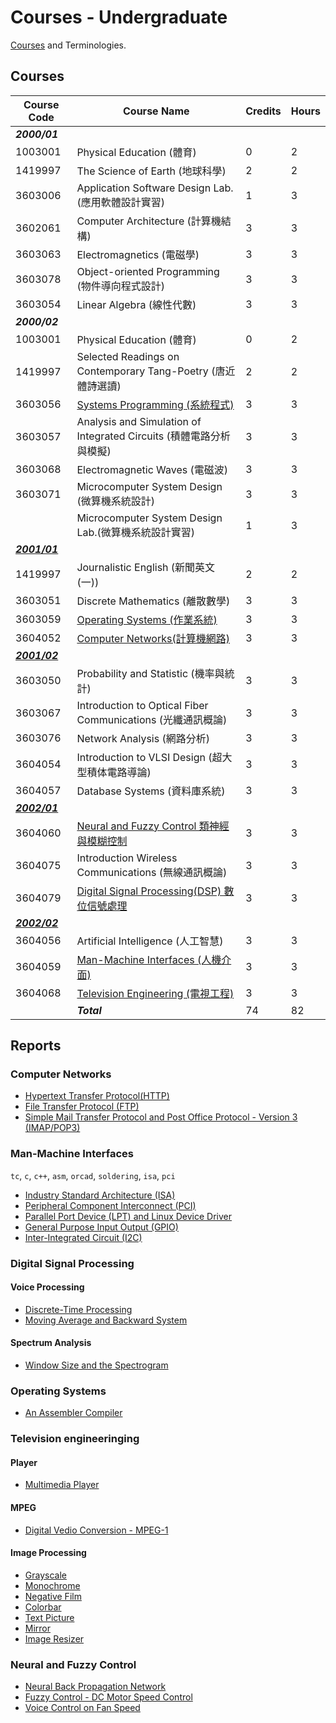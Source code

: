 # Courses - Undergraduate

[Courses](https://aps.ntut.edu.tw/course/tw/QueryCurrPage.jsp) and Terminologies.

<!--
國立臺北科技大學 課程查詢系統
https://aps.ntut.edu.tw/course/tw/QueryCurrPage.jsp
校園入口網站
https://nportal.ntut.edu.tw/index.do?thetime=1503931327049
畢業校友相關資訊
https://www.ntut.edu.tw/p/404-1007-85228.php
-->
## Courses

Course Code   | Course Name                                                                      | Credits | Hours
--------------|----------------------------------------------------------------------------------| --------|-------
***2000/01*** | | |
1003001       | Physical Education (體育) | 0 | 2
1419997       | The Science of Earth (地球科學) | 2 | 2
3603006       | Application Software Design Lab. (應用軟體設計實習) |1 | 3
3602061       | Computer Architecture (計算機結構) | 3 | 3
3603063       | Electromagnetics (電磁學) | 3 | 3
3603078       | Object-oriented Programming (物件導向程式設計) | 3 | 3
3603054       | Linear Algebra (線性代數) | 3 | 3
***2000/02*** | | |
1003001       | Physical Education (體育) | 0 | 2
1419997       | Selected Readings on Contemporary Tang-Poetry (唐近體詩選讀) | 2| 2
3603056       | [Systems Programming (系統程式)](#operating-systems) | 3| 3
3603057       | Analysis and Simulation of Integrated Circuits (積體電路分析與模擬) | 3| 3
3603068       | Electromagnetic Waves (電磁波) | 3| 3
3603071       | Microcomputer System Design (微算機系統設計) | 3 | 3
              | Microcomputer System Design Lab.(微算機系統設計實習) | 1 | 3
[***2001/01***](https://aps.ntut.edu.tw/course/tw/Subj.jsp?format=-4&year=90&sem=1&code=330) | | |
1419997       | Journalistic English (新聞英文(一))  | 2 | 2
3603051       | Discrete Mathematics (離散數學)      | 3  | 3
3603059       | [Operating Systems (作業系統)](#operating-systems)  | 3 | 3
3604052       | [Computer Networks(計算機網路)](#computer-networks) | 3 | 3
[***2001/02***](https://aps.ntut.edu.tw/course/tw/Subj.jsp?format=-4&year=90&sem=2&code=330) | | |
3603050       | Probability and Statistic (機率與統計) | 3       | 3
3603067       | Introduction to Optical Fiber Communications (光纖通訊概論) | 3       | 3
3603076       | Network Analysis (網路分析) | 3       | 3
3604054       | Introduction to VLSI Design (超大型積体電路導論) | 3       | 3
3604057       | Database Systems (資料庫系統) | 3       | 3
[***2002/01***](https://aps.ntut.edu.tw/course/tw/Subj.jsp?format=-4&year=91&sem=1&code=330) | | |
3604060       | [Neural and Fuzzy Control 類神經與模糊控制](#neural-and-fuzzy-control) | 3       | 3
3604075       | Introduction Wireless Communications (無線通訊概論)    | 3 | 3
3604079       | [Digital Signal Processing(DSP) 數位信號處理](#digital-signal-processing) | 3| 3
[***2002/02***](https://aps.ntut.edu.tw/course/tw/Subj.jsp?format=-4&year=91&sem=2&code=330) | | |
3604056       | Artificial Intelligence (人工智慧)                    | 3       | 3
3604059       | [Man-Machine Interfaces (人機介面)](#man-machine-interfaces)    | 3       | 3
3604068       | [Television Engineering (電視工程)](#television-engineeringing)      | 3       | 3
              | ***Total*** | 74 | 82
<!--
## [2002.02](https://aps.ntut.edu.tw/course/tw/Subj.jsp?format=-4&year=91&sem=2&code=330)

- `3604056` `[3.0]` [Artificial Intelligence 人工智慧]
- `3604059` `[3.0]` [Man-Machine Interfaces 人機介面 ](poc/io) `tc`, `c`, `c++`, `asm`, `orcad`, `soldering`, `isa`, `pci`
- `3604068` `[3.0]` [Television Engineering 電視工程]

## [2002.01](https://aps.ntut.edu.tw/course/tw/Subj.jsp?format=-4&year=91&sem=1&code=330)

- `3604060` `[3.0]` [Neural and Fuzzy Control 類神經與模糊控制](poc/control) `matlab`, `php`
- `3604075` `[3.0]` Introduction Wireless Communications 無線通訊概論
- `3604079` `[3.0]` [Digital Signal Processing(DSP) 數位信號處理](poc/dsp) `matlab`, `js`, `php`, `python`, `c++`


## [2001.02](https://aps.ntut.edu.tw/course/tw/Subj.jsp?format=-4&year=90&sem=2&code=330)

- `3603050` `[3.0]` Probability and Statistic 機率與統計
- `3603067` `[3.0]` Introduction to Optical Fiber Communications 光纖通訊概論
- `3603076` `[3.0]` Network Analysis 網路分析
- `3604054` `[3.0]` Introduction to VLSI Design 超大型積体電路導論
- `3604057` `[3.0]` Database Systems 資料庫系統

## [2001.01](https://aps.ntut.edu.tw/course/tw/Subj.jsp?format=-4&year=90&sem=1&code=330)

- `1419997` `[2.0]` Journalistic English 新聞英文(一)
- `3603051` `[3.0]` Discrete Mathematics 離散數學
- `3603059` `[3.0]` Operating Systems 作業系統
- `3604052` `[3.0]` [Computer Networks(計算機網路)](poc/net/#computer-network) `http`, `ftp`, `imap/pop3`

## 2000.02

- `1003001` `[0.0]` Physical Education 體育
- `1419997` `[2.0]` Selected Readings on Contemporary Tang-Poetry 唐近體詩選讀
- `3603056` `[3.0]` Systems Programming 系統程式
- `3603057` `[3.0]` [Analysis and Simulation of Integrated Circuits 積體電路分析與模擬 ](poc/fpga)  `vhdl`, `isa`
- `3603068` `[3.0]` Electromagnetic Waves 電磁波
- `3603071` `[3.0]` Microcomputer System Design 微算機系統設計

- `[1.0]` Microcomputer System Design Lab.微算機系統設計實習
https://www.ee.ntut.edu.tw/curricula/outline_d.php?code=3103907

## 2000.01

- `1003001` `[0.0]` Physical Education 體育
- `1419997` `[2.0]` The Science of Earth 地球科學
- `3603006` `[1.0]` Application Software Design Lab. 應用軟體設計實習
- `3602061` `[3.0]` Computer Architecture 計算機結構

- `3603063` `[3.0]` Electromagnetics 電磁學
- `3603078` `[3.0]` Object-oriented Programming 物件導向程式設計
- `3603054` `[3.0]` Linear Algebra 線性代數
-->

## Reports

### Computer Networks

- [Hypertext Transfer Protocol(HTTP)](net/hypertext-transfer-protocol/)
- [File Transfer Protocol (FTP)](net/file-transfer-protocol/)
- [Simple Mail Transfer Protocol and Post Office Protocol - Version 3 (IMAP/POP3)](net/simple-mail-transfer-protocol-and-post-office-protocol/)

### Man-Machine Interfaces

`tc`, `c`, `c++`, `asm`, `orcad`, `soldering`, `isa`, `pci`

- [Industry Standard Architecture (ISA)](io/isa/)
- [Peripheral Component Interconnect (PCI)](io/pci/)
- [Parallel Port Device (LPT) and Linux Device Driver](io/ldd/)
- [General Purpose Input Output (GPIO)](io/gpio/)
- [Inter-Integrated Circuit (I2C)](io/i2c/)

### Digital Signal Processing
#### Voice Processing

- [Discrete-Time Processing](dsp/discrete-time-processing/)
- [Moving Average and Backward System](dsp/moving-average-and-backward-system/)

#### Spectrum Analysis

- [Window Size and the Spectrogram](dsp/window-size-and-the-spectrogram/)


### Operating Systems

- [An Assembler Compiler](os/assembler-compiler/)
### Television engineeringing

#### Player
- [Multimedia Player](tv/player/)

#### MPEG
- [Digital Vedio Conversion - MPEG-1](tv/mpeg1/)

#### Image Processing

- [Grayscale](dip/grayscale/index.md)
- [Monochrome](dip/monochrome/index.md)
- [Negative Film](dip/negative/index.md)
- [Colorbar](dip/colorbar/index.md)
- [Text Picture](dip/text/index.md)
- [Mirror](dip/mirror/index.md)
- [Image Resizer](dip/resize/index.md)
### Neural and Fuzzy Control

- [Neural Back Propagation Network](control/backPropagationNetwork/)
- [Fuzzy Control - DC Motor Speed Control](control/dcMotorSpeedControl)
- [Voice Control on Fan Speed](control/voiceControlFanSpeed)

<!--

- [Internet of Things](poc/iot)                                   | php, python                          |                                    | restful     |
- [Sensor Widgets](#sensor-widgets)                               |                                      |                                    |             |
- [Cellular Technologies](#cellular-technologies)                 | php                                  |                                    |             |
- [Wi-Fi Technologies](#wi-fi-technologies)                       |                                      |                                    |             |
- [Web Technologies](poc/web)                                     | html, js                             |                                    | json        |
- [Common Gateway Interface](poc/cgi)                             | perl, php, python, shell, c          |                                    | cgi         |
- [Computer Programming](poc/code)                                | tcl, perl                            |                                    |             |
- [Television Engineering](poc/tv)                                | vb                                   |                                    | mpeg        |
- [Database Systems](poc/db)                                      | php                                  |                                    | lamp        |
- [Embedded System](poc/em)                                       |                                      | mt7688, mips, x86                  | ipv6        |


- [Network Manager System](poc/net/#network-manager-system)	     |                                      |                                    | cwmp, snmp  |
- [Operating Systems](poc/os)                                     | perl                                 |                                    |             |
- [Algorithm](poc/alg)                                            | c                                    |                                    |             |
- [Wireless Communications](poc/com)                              |                                      |                                    |             |

-->

<!--
- [Natural Language Processing](poc/nlp)                          |                                      |                                    |             |
- [Mathematics Education](poc/me)                                 |                                      |                                    |             |
Industrial Instrument	                                         |                                      | Signal Generator, Power Supplier, Oscilloscope, Digital Multi-meter | |



  |25|[Machine learning](poc/ml)                                      |                                      |                                    |             |

  - [Machine learning for mobile developers](https://developers.google.com/ml-kit/)



  <!--
  [c]: poc/io/isa/#c
  [tc]: poc/io/isa/#turbo-c
  [vb]: poc/tv/player/#programming
  [js]: poc/dip/js/grayscale/#javascript
  [c++]: poc/io/isa/#c-1
  [tcl]: tcl/simpleCalculator/#programming
  [php]: poc/control/backPropagationNetwork/#programming
  [vhdl]: #field-programmable-gate-array-fpga
  [html]: poc/geo
  [perl]: poc/net/http/#programming
  [python]: poc/dip/py/grayscale
  [matlab]: poc/dsp/discreteTimeProcessing/#programming
  [assembly]: poc/io/pci/#programming
  [orcad]: poc/io/isa/#schematic
  [soldering]: poc/io/isa/#soldering
  [mips]: https://wikidevi.com/wiki/Kyocera_KR1
  [x86]: https://wikidevi.com/wiki/D-Link_DIR-450_rev_A1
  -->







